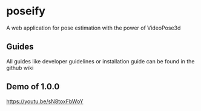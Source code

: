 # poseify
A web application for pose estimation with the power of VideoPose3d

## Guides
All guides like developer guidelines or installation guide can be found in the github wiki

## Demo of 1.0.0
https://youtu.be/sN8toxFbWoY

